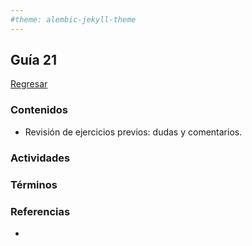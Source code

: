 ```yaml
---
#theme: alembic-jekyll-theme
---
```


## Guía 21

[Regresar](/DAWM-2022/)

### Contenidos

* Revisión de ejercicios previos: dudas y comentarios.


### Actividades


### Términos


### Referencias

* 

